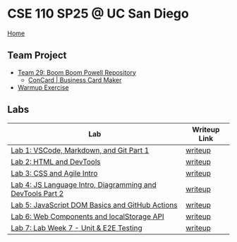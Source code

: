 # CSE 110 SP25 @ UC San Diego

[Home](https://sbalatbat.github.io/cse110-sp25/)
## Team Project
   - [Team 29: Boom Boom Powell Repository](https://cse110-sp25-group29.github.io/cse110-sp25-group29/)
     - [ConCard | Business Card Maker](https://cse110-sp25-group29.github.io/cse110-sp25-group29/source/assets/homepage.html)
   - [Warmup Exercise](https://cse110-sp25-group29.github.io/warmup-exercise/title.html)
## Labs
| Lab | Writeup Link |
| -- | -- |
| [Lab 1: VSCode, Markdown, and Git Part 1](https://sbalatbat.github.io/cse110-sp25/) | [writeup](/pages/writeups/lab1.md) |
| [Lab 2: HTML and DevTools](https://sbalatbat.github.io/cse110_Lab2_Starter/) | [writeup](/pages/writeups/lab2.md) |
| [Lab 3: CSS and Agile Intro](https://sbalatbat.github.io/sp25-cse110-lab3/) | [writeup](/pages/writeups/lab3.md) |
| [Lab 4: JS Language Intro, Diagramming and DevTools Part 2](https://github.com/sbalatbat/sp25-cse110-lab4) | [writeup](/pages/writeups/lab4.md) |
| [Lab 5: JavaScript DOM Basics and GitHub Actions](https://sbalatbat.github.io/cse110_Lab5_Starter/) | [writeup](/pages/writeups/lab5.md) |
| [Lab 6: Web Components and localStorage API](https://sbalatbat.github.io/cse110_Lab6_Starter/) | [writeup](/pages/writeups/lab6.md) |
| [Lab 7: Lab Week 7 - Unit & E2E Testing](https://sbalatbat.github.io/cse110_Lab6_Starter/) | [writeup](/pages/writeups/lab7.md)

